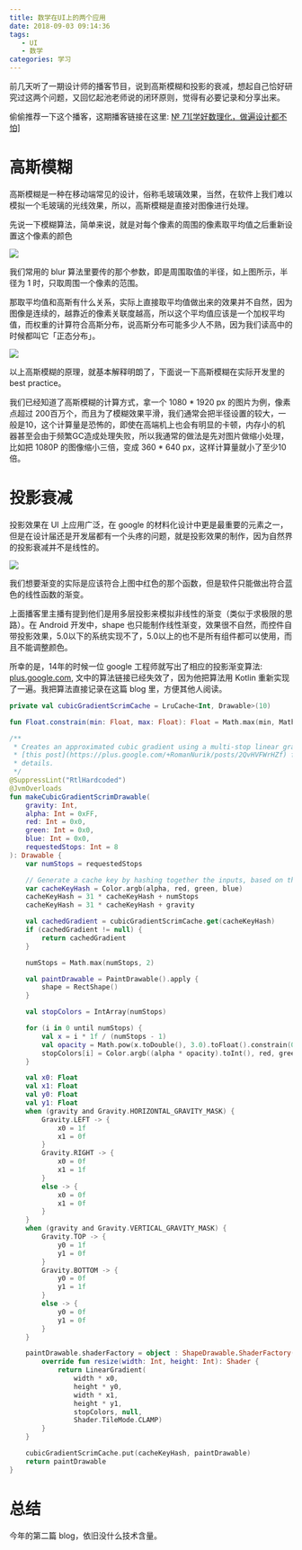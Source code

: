 ```yaml
---
title: 数学在UI上的两个应用
date: 2018-09-03 09:14:36
tags:
   - UI
   - 数学
categories: 学习
---
```


前几天听了一期设计师的播客节目，说到高斯模糊和投影的衰减，想起自己恰好研究过这两个问题，又回忆起池老师说的闭环原则，觉得有必要记录和分享出来。

偷偷推荐一下这个播客，这期播客链接在这里:  [№ 71[学好数理化，做遍设计都不怕]](https://anyway.fm/science-in-ui-design/#title)

<!--more-->

# 高斯模糊

高斯模糊是一种在移动端常见的设计，俗称毛玻璃效果，当然，在软件上我们难以模拟一个毛玻璃的光线效果，所以，高斯模糊是直接对图像进行处理。

先说一下模糊算法，简单来说，就是对每个像素的周围的像素取平均值之后重新设置这个像素的颜色

![](http://wx4.sinaimg.cn/mw690/8127619agy1fuw4kfc9z7j20az096mwy.jpg)

我们常用的 blur 算法里要传的那个参数，即是周围取值的半径，如上图所示，半径为 1 时，只取周围一个像素的范围。

那取平均值和高斯有什么关系，实际上直接取平均值做出来的效果并不自然，因为图像是连续的，越靠近的像素关联度越高，所以这个平均值应该是一个加权平均值，而权重的计算符合高斯分布，说高斯分布可能多少人不熟，因为我们读高中的时候都叫它「正态分布」。

![](http://wx1.sinaimg.cn/mw690/8127619agy1fuw4xsmfdnj20go0bowez.jpg)

以上高斯模糊的原理，就基本解释明朗了，下面说一下高斯模糊在实际开发里的 best practice。

我们已经知道了高斯模糊的计算方式，拿一个 1080 \* 1920 px 的图片为例，像素点超过 200百万个，而且为了模糊效果平滑，我们通常会把半径设置的较大，一般是10，这个计算量是恐怖的，即使在高端机上也会有明显的卡顿，内存小的机器甚至会由于频繁GC造成处理失败，所以我通常的做法是先对图片做缩小处理，比如把 1080P 的图像缩小三倍，变成 360 \* 640 px，这样计算量就小了至少10倍。

# 投影衰减

投影效果在 UI 上应用广泛，在 google 的材料化设计中更是最重要的元素之一，但是在设计届还是开发届都有一个头疼的问题，就是投影效果的制作，因为自然界的投影衰减并不是线性的。

![](http://wx2.sinaimg.cn/mw690/8127619agy1fuw643votsj20zd0lfjst.jpg)

我们想要渐变的实际是应该符合上图中红色的那个函数，但是软件只能做出符合蓝色的线性函数的渐变。

上面播客里主播有提到他们是用多层投影来模拟非线性的渐变（类似于求极限的思路）。在 Android 开发中，shape 也只能制作线性渐变，效果很不自然，而控件自带投影效果，5.0以下的系统实现不了，5.0以上的也不是所有组件都可以使用，而且不能调整颜色。

所幸的是，14年的时候一位 google 工程师就写出了相应的投影渐变算法: [plus.google.com](https://plus.google.com/+RomanNurik/posts/2QvHVFWrHZf), 文中的算法链接已经失效了，因为他把算法用 Kotlin 重新实现了一遍。我把算法直接记录在这篇 blog 里，方便其他人阅读。

```kotlin
private val cubicGradientScrimCache = LruCache<Int, Drawable>(10)

fun Float.constrain(min: Float, max: Float): Float = Math.max(min, Math.min(max, this))

/**
 * Creates an approximated cubic gradient using a multi-stop linear gradient. See
 * [this post](https://plus.google.com/+RomanNurik/posts/2QvHVFWrHZf) for more
 * details.
 */
@SuppressLint("RtlHardcoded")
@JvmOverloads
fun makeCubicGradientScrimDrawable(
    gravity: Int,
    alpha: Int = 0xFF,
    red: Int = 0x0,
    green: Int = 0x0,
    blue: Int = 0x0,
    requestedStops: Int = 8
): Drawable {
    var numStops = requestedStops

    // Generate a cache key by hashing together the inputs, based on the method described in the Effective Java book
    var cacheKeyHash = Color.argb(alpha, red, green, blue)
    cacheKeyHash = 31 * cacheKeyHash + numStops
    cacheKeyHash = 31 * cacheKeyHash + gravity

    val cachedGradient = cubicGradientScrimCache.get(cacheKeyHash)
    if (cachedGradient != null) {
        return cachedGradient
    }

    numStops = Math.max(numStops, 2)

    val paintDrawable = PaintDrawable().apply {
        shape = RectShape()
    }

    val stopColors = IntArray(numStops)

    for (i in 0 until numStops) {
        val x = i * 1f / (numStops - 1)
        val opacity = Math.pow(x.toDouble(), 3.0).toFloat().constrain(0f, 1f)
        stopColors[i] = Color.argb((alpha * opacity).toInt(), red, green, blue)
    }

    val x0: Float
    val x1: Float
    val y0: Float
    val y1: Float
    when (gravity and Gravity.HORIZONTAL_GRAVITY_MASK) {
        Gravity.LEFT -> {
            x0 = 1f
            x1 = 0f
        }
        Gravity.RIGHT -> {
            x0 = 0f
            x1 = 1f
        }
        else -> {
            x0 = 0f
            x1 = 0f
        }
    }
    when (gravity and Gravity.VERTICAL_GRAVITY_MASK) {
        Gravity.TOP -> {
            y0 = 1f
            y1 = 0f
        }
        Gravity.BOTTOM -> {
            y0 = 0f
            y1 = 1f
        }
        else -> {
            y0 = 0f
            y1 = 0f
        }
    }

    paintDrawable.shaderFactory = object : ShapeDrawable.ShaderFactory() {
        override fun resize(width: Int, height: Int): Shader {
            return LinearGradient(
                width * x0,
                height * y0,
                width * x1,
                height * y1,
                stopColors, null,
                Shader.TileMode.CLAMP)
        }
    }

    cubicGradientScrimCache.put(cacheKeyHash, paintDrawable)
    return paintDrawable
}
```

# 总结

今年的第二篇 blog，依旧没什么技术含量。